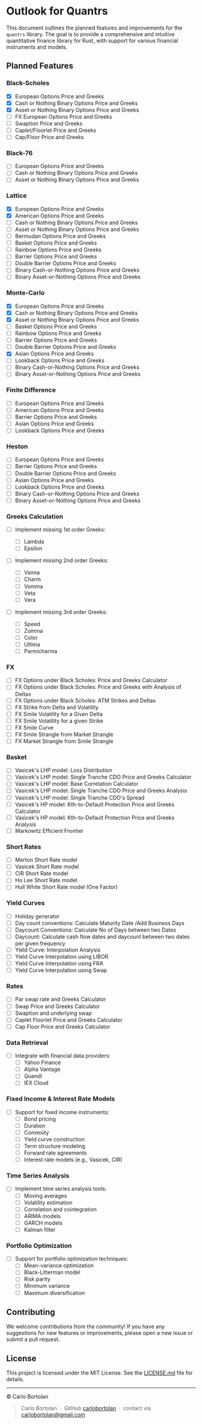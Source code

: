 # Outlook for Quantrs

This document outlines the planned features and improvements for the `quantrs` library. The goal is to provide a comprehensive and intuitive quantitative finance library for Rust, with support for various financial instruments and models.

## Planned Features

### Black-Scholes

- [x] European Options Price and Greeks
- [x] Cash or Nothing Binary Options Price and Greeks
- [x] Asset or Nothing Binary Options Price and Greeks
- [ ] FX European Options Price and Greeks
- [ ] Swaption Price and Greeks
- [ ] Caplet/Floorlet Price and Greeks
- [ ] Cap/Floor Price and Greeks

### Black-76

- [ ] European Options Price and Greeks
- [ ] Cash or Nothing Binary Options Price and Greeks
- [ ] Asset or Nothing Binary Options Price and Greeks

### Lattice

- [x] European Options Price and Greeks
- [x] American Options Price and Greeks
- [ ] Cash or Nothing Binary Options Price and Greeks
- [ ] Asset or Nothing Binary Options Price and Greeks
- [ ] Bermudan Options Price and Greeks
- [ ] Basket Options Price and Greeks
- [ ] Rainbow Options Price and Greeks
- [ ] Barrier Options Price and Greeks
- [ ] Double Barrier Options Price and Greeks
- [ ] Binary Cash-or-Nothing Options Price and Greeks
- [ ] Binary Asset-or-Nothing Options Price and Greeks

### Monte-Carlo

- [x] European Options Price and Greeks
- [x] Cash or Nothing Binary Options Price and Greeks
- [x] Asset or Nothing Binary Options Price and Greeks
- [ ] Basket Options Price and Greeks
- [ ] Rainbow Options Price and Greeks
- [ ] Barrier Options Price and Greeks
- [ ] Double Barrier Options Price and Greeks
- [x] Asian Options Price and Greeks
- [ ] Lookback Options Price and Greeks
- [ ] Binary Cash-or-Nothing Options Price and Greeks
- [ ] Binary Asset-or-Nothing Options Price and Greeks

### Finite Difference

- [ ] European Options Price and Greeks
- [ ] American Options Price and Greeks
- [ ] Barrier Options Price and Greeks
- [ ] Asian Options Price and Greeks
- [ ] Lookback Options Price and Greeks

### Heston

- [ ] European Options Price and Greeks
- [ ] Barrier Options Price and Greeks
- [ ] Double Barrier Options Price and Greeks
- [ ] Asian Options Price and Greeks
- [ ] Lookback Options Price and Greeks
- [ ] Binary Cash-or-Nothing Options Price and Greeks
- [ ] Binary Asset-or-Nothing Options Price and Greeks

### Greeks Calculation

- [ ] Implement missing 1st order Greeks:

  - [ ] Lambda
  - [ ] Epsilon

- [ ] Implement missing 2nd order Greeks:

  - [ ] Vanna
  - [ ] Charm
  - [ ] Vomma
  - [ ] Veta
  - [ ] Vera

- [ ] Implement missing 3rd order Greeks:

  - [ ] Speed
  - [ ] Zomma
  - [ ] Color
  - [ ] Ultima
  - [ ] Parmicharma

### FX

- [ ] FX Options under Black Scholes: Price and Greeks Calculator
- [ ] FX Options under Black Scholes: Price and Greeks with Analysis of Deltas
- [ ] FX Options under Black Scholes: ATM Strikes and Deltas
- [ ] FX Strike from Delta and Volatility
- [ ] FX Smile Volatility for a Given Delta
- [ ] FX Smile Volatility for a given Strike
- [ ] FX Smile Curve
- [ ] FX Smile Strangle from Market Strangle
- [ ] FX Market Strangle from Smile Strangle

### Basket

- [ ] Vasicek's LHP model: Loss Distribution
- [ ] Vasicek's LHP model: Single Tranche CDO Price and Greeks Calculator
- [ ] Vasicek's LHP model: Base Correlation Calculator
- [ ] Vasicek's LHP model: Single Tranche CDO Price and Greeks Analysis
- [ ] Vasicek's LHP model: Single Tranche CDO's Spread
- [ ] Vasicek's HP model: Kth-to-Default Protection Price and Greeks Calculator
- [ ] Vasicek's HP model: Kth-to-Default Protection Price and Greeks Analysis
- [ ] Markowitz Efficient Frontier

### Short Rates

- [ ] Merton Short Rate model
- [ ] Vasicek Short Rate model
- [ ] CIR Short Rate model
- [ ] Ho Lee Short Rate model
- [ ] Hull White Short Rate model (One Factor)

### Yield Curves

- [ ] Holiday generator
- [ ] Day count conventions: Calculate Maturity Date /Add Business Days
- [ ] Daycount Conventions: Calculate No of Days between two Dates
- [ ] Daycount: Calculate cash flow dates and daycount between two dates per given frequency
- [ ] Yield Curve: Interpolation Analysis
- [ ] Yield Curve Interpolation using LIBOR
- [ ] Yield Curve Interpolation using FRA
- [ ] Yield Curve Interpolation using Swap

### Rates

- [ ] Par swap rate and Greeks Calculator
- [ ] Swap Price and Greeks Calculator
- [ ] Swaption and underlying swap
- [ ] Caplet Floorlet Price and Greeks Calculator
- [ ] Cap Floor Price and Greeks Calculator

### Data Retrieval

- [ ] Integrate with financial data providers:
  - [ ] Yahoo Finance
  - [ ] Alpha Vantage
  - [ ] Quandl
  - [ ] IEX Cloud

### Fixed Income & Interest Rate Models

- [ ] Support for fixed income instruments:
  - [ ] Bond pricing
  - [ ] Duration
  - [ ] Convexity
  - [ ] Yield curve construction
  - [ ] Term structure modeling
  - [ ] Forward rate agreements
  - [ ] Interest rate models (e.g., Vasicek, CIR)

### Time Series Analysis

- [ ] Implement time series analysis tools:
  - [ ] Moving averages
  - [ ] Volatility estimation
  - [ ] Correlation and cointegration
  - [ ] ARIMA models
  - [ ] GARCH models
  - [ ] Kalman filter

### Portfolio Optimization

- [ ] Support for portfolio optimization techniques:
  - [ ] Mean-variance optimization
  - [ ] Black-Litterman model
  - [ ] Risk parity
  - [ ] Minimum variance
  - [ ] Maximum diversification

## Contributing

We welcome contributions from the community! If you have any suggestions for new features or improvements, please open a new issue or submit a pull request.

## License

This project is licensed under the MIT License. See the [LICENSE.md](LICENSE.md) file for details.

---

© Carlo Bortolan

> Carlo Bortolan &nbsp;&middot;&nbsp;
> GitHub [carlobortolan](https://github.com/carlobortolan) &nbsp;&middot;&nbsp;
> contact via [carlobortolan@gmail.com](mailto:carlobortolan@gmail.com)
